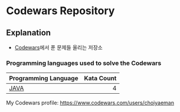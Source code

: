 # Codewars Repository

## Explanation
- [Codewars](www.codewars.com)에서 푼 문제들 올리는 저장소

### Programming languages used to solve the Codewars

|    Programming Language    |	Kata Count  |
|----------|----------------:|
|[JAVA](https://github.com/choiyaeman/codewars/tree/main/language/java) |4|

My Codewars profile: https://www.codewars.com/users/choiyaeman
